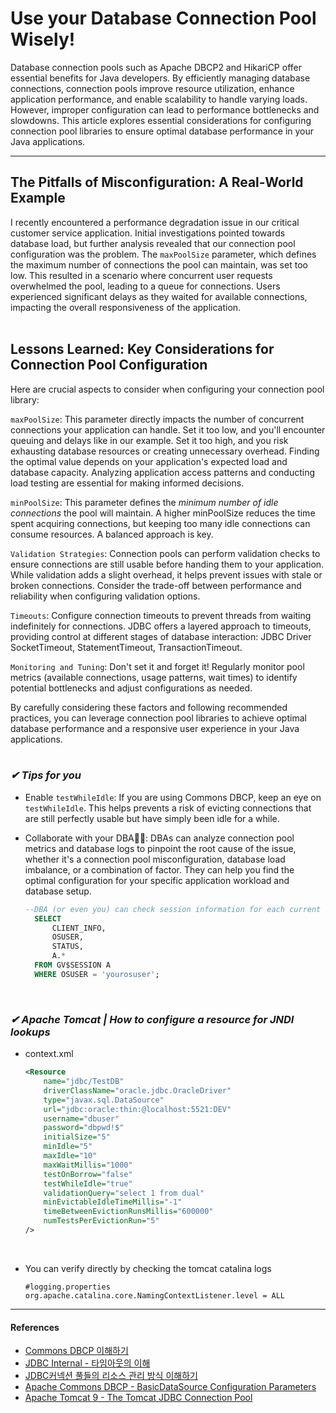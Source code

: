 # Use your Database Connection Pool Wisely!

Database connection pools such as Apache DBCP2 and HikariCP offer essential benefits for Java developers. By efficiently managing database connections, connection pools improve resource utilization, enhance application performance, and enable scalability to handle varying loads. However, improper configuration can lead to performance bottlenecks and slowdowns. This article explores essential considerations for configuring connection pool libraries to ensure optimal database performance in your Java applications.

---

## The Pitfalls of Misconfiguration: A Real-World Example

I recently encountered a performance degradation issue in our critical customer service application. Initial investigations pointed towards database load, but further analysis revealed that our connection pool configuration was the problem. The `maxPoolSize` parameter, which defines the maximum number of connections the pool can maintain, was set too low. This resulted in a scenario where concurrent user requests overwhelmed the pool, leading to a queue for connections. Users experienced significant delays as they waited for available connections, impacting the overall responsiveness of the application.
<br/>
<br/>

## Lessons Learned: Key Considerations for Connection Pool Configuration

Here are crucial aspects to consider when configuring your connection pool library:

`maxPoolSize`:  This parameter directly impacts the number of concurrent connections your application can handle. Set it too low, and you'll encounter queuing and delays like in our example. Set it too high, and you risk exhausting database resources or creating unnecessary overhead. Finding the optimal value depends on your application's expected load and database capacity. Analyzing application access patterns and conducting load testing are essential for making informed decisions.

`minPoolSize`: This parameter defines the *minimum number of idle connections* the pool will maintain. A higher minPoolSize reduces the time spent acquiring connections, but keeping too many idle connections can consume resources. A balanced approach is key.

`Validation Strategies`: Connection pools can perform validation checks to ensure connections are still usable before handing them to your application. While validation adds a slight overhead, it helps prevent issues with stale or broken connections.  Consider the trade-off between performance and reliability when configuring validation options.

`Timeouts`: Configure connection timeouts to prevent threads from waiting indefinitely for connections. JDBC offers a layered approach to timeouts, providing control at different stages of database interaction: JDBC Driver SocketTimeout, StatementTimeout, TransactionTimeout.

`Monitoring and Tuning`:  Don't set it and forget it! Regularly monitor pool metrics (available connections, usage patterns, wait times) to identify potential bottlenecks and adjust configurations as needed.

By carefully considering these factors and following recommended practices, you can leverage connection pool libraries to achieve optimal database performance and a responsive user experience in your Java applications.
</br>
</br>

### *✔ Tips for you*

* Enable `testWhileIdle`: If you are using Commons DBCP, keep an eye on `testWhileIdle`. This helps prevents a risk of evicting connections that are still perfectly usable but have simply been idle for a while.

* Collaborate with your DBA👩‍💻: DBAs can analyze connection pool metrics and database logs to pinpoint the root cause of the issue, whether it's a connection pool misconfiguration, database load imbalance, or a combination of factor. They can help you find the optimal configuration for your specific application workload and database setup.

  ```sql
  --DBA (or even you) can check session information for each current session from V$SESSION. Query and check if a database connection pool is configured as your intention.
	SELECT 
		CLIENT_INFO,
		OSUSER,
		STATUS,
		A.*
	FROM GV$SESSION A
	WHERE OSUSER = 'yourosuser';
  ```

</br>

### *✔ Apache Tomcat | How to configure a resource for JNDI lookups*

* context.xml

    ``` xml
	<Resource  
		name="jdbc/TestDB" 
		driverClassName="oracle.jdbc.OracleDriver" 
		type="javax.sql.DataSource" 
		url="jdbc:oracle:thin:@localhost:5521:DEV" 
		username="dbuser" 
		password="dbpwd!$" 
		initialSize="5" 
		minIdle="5" 
		maxIdle="10" 
		maxWaitMillis="1000" 
		testOnBorrow="false" 
		testWhileIdle="true" 
		validationQuery="select 1 from dual" 
		minEvictableIdleTimeMillis="-1" 
		timeBetweenEvictionRunsMillis="600000" 
		numTestsPerEvictionRun="5"
	/> 
	```

<br>

* You can verify directly by checking the tomcat catalina logs

	```properties
	#logging.properties
	org.apache.catalina.core.NamingContextListener.level = ALL
	```


---
#### References

* [Commons DBCP 이해하기](https://d2.naver.com/helloworld/5102792)
* [JDBC Internal - 타임아웃의 이해](https://d2.naver.com/helloworld/1321)
* [JDBC커넥션 풀들의 리소스 관리 방식 이해하기](https://kakaocommerce.tistory.com/45)
* [Apache Commons DBCP - BasicDataSource Configuration Parameters](https://commons.apache.org/proper/commons-dbcp/configuration.html)
* [Apache Tomcat 9 - The Tomcat JDBC Connection Pool](https://tomcat.apache.org/tomcat-9.0-doc/jdbc-pool.html)
